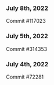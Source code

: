 ### July 8th, 2022

Commit #117023

### July 5th, 2022

Commit #314353


### July 4th, 2022

Commit #72281
